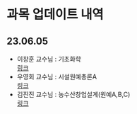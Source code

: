 # 과목 업데이트 내역

## 23.06.05

- 이창훈 교수님 : 기초화학  
  [링크](https://knuaf.info/%EC%88%98%EC%97%85/1%ED%95%99%EB%85%84/%EC%9B%90%EC%98%88%20%EA%B3%84%EC%97%B4%20%EA%B3%B5%ED%86%B5%20/%EC%9D%B4%EC%B0%BD%ED%9B%88%EA%B5%90%EC%88%98%EB%8B%98_%EA%B8%B0%EC%B4%88%ED%99%94%ED%95%99)
- 우영회 교수님 : 시설원예총론A  
  [링크](https://knuaf.info/%EC%88%98%EC%97%85/1%ED%95%99%EB%85%84/%ED%95%99%EA%B3%BC/%EC%9B%90%EC%98%88/%EC%9B%90%EC%98%88%ED%99%98%EA%B2%BD%EC%8B%9C%EC%8A%A4%ED%85%9C%EC%A0%84%EA%B3%B5/%EC%9A%B0%EC%98%81%ED%9A%8C%EA%B5%90%EC%88%98%EB%8B%98_%EC%8B%9C%EC%84%A4%EC%9B%90%EC%98%88%EC%B4%9D%EB%A1%A0A)
- 김진진 교수님 : 농수산창업설계(원예A,B,C)  
  [링크](<https://knuaf.info/%EC%88%98%EC%97%85/1%ED%95%99%EB%85%84/%EC%9B%90%EC%98%88%20%EA%B3%84%EC%97%B4%20%EA%B3%B5%ED%86%B5%20/%EA%B9%80%EC%A7%84%EC%A7%84%EA%B5%90%EC%88%98%EB%8B%98_%EB%86%8D%EC%88%98%EC%82%B0%EC%B0%BD%EC%97%85%EC%84%A4%EA%B3%84(%EC%9B%90%EC%98%88,A,B,C)>)
